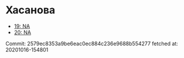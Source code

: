 # Хасанова
- [19: NA](19.md)
- [20: NA](20.md)

Commit: 2579ec8353a9be6eac0ec884c236e9688b554277
 fetched at: 20201016-154801

